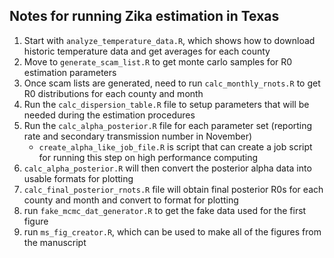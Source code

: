## Notes for running Zika estimation in Texas

1. Start with `analyze_temperature_data.R`, which shows how to download historic temperature data and get averages for each county
2. Move to `generate_scam_list.R` to get monte carlo samples for R0 estimation parameters
3. Once scam lists are generated, need to run `calc_monthly_rnots.R` to get R0 distributions for each county and month
4. Run the `calc_dispersion_table.R` file to setup parameters that will be needed during the estimation procedures
5. Run the `calc_alpha_posterior.R` file for each parameter set (reporting rate and secondary transmission number in November)
      - `create_alpha_like_job_file.R` is script that can create a job script for running this step on high performance computing
6. `calc_alpha_posterior.R` will then convert the posterior alpha data into usable formats for plotting
7. `calc_final_posterior_rnots.R` file will obtain final posterior R0s for each county and month and convert to format for plotting
8. run `fake_mcmc_dat_generator.R` to get the fake data used for the first figure
9. run `ms_fig_creator.R`, which can be used to make all of the figures from the manuscript
